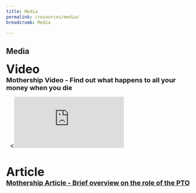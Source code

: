 ```yaml
---
title: Media
permalink: /resources/media/
breadcrumb: Media

---
```

Media
---
<font size="6"><b>Video</b><br>
<font size="4"><b>Mothership Video  - Find out what happens to all your money when you die</b>
<div class="bp-youtube">
  
<<iframe width="300" height="140" src="https://www.youtube.com/embed/Me25x26d5mc" title="YouTube video player" frameborder="0" allow="accelerometer; autoplay; clipboard-write; encrypted-media; gyroscope; picture-in-picture" allowfullscreen></iframe>

</div>
<br>
<br>
<font size="6"><b>Article</b><br>
<font size="4"><b><a href = "https://mothership.sg/2021/04/pto-civil-servant-track-nok/" target = "_blank"> Mothership Article - Brief overview on the role of the PTO</a></b>
